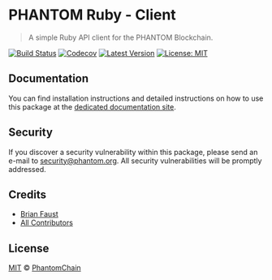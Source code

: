 # PHANTOM Ruby - Client

> A simple Ruby API client for the PHANTOM Blockchain.

[![Build Status](https://badgen.now.sh/circleci/github/PhantomChain/ruby-client)](https://circleci.com/gh/PhantomChain/ruby-client)
[![Codecov](https://badgen.now.sh/codecov/c/github/phantomchain/ruby-client)](https://codecov.io/gh/phantomchain/ruby-client)
[![Latest Version](https://badgen.now.sh/github/release/PhantomChain/ruby-client)](https://github.com/PhantomChain/ruby-client/releases)
[![License: MIT](https://badgen.now.sh/badge/license/MIT/green)](https://opensource.org/licenses/MIT)

## Documentation

You can find installation instructions and detailed instructions on how to use this package at the [dedicated documentation site](https://docs.phantom.org/sdk/clients/ruby.html).

## Security

If you discover a security vulnerability within this package, please send an e-mail to security@phantom.org. All security vulnerabilities will be promptly addressed.

## Credits

- [Brian Faust](https://github.com/faustbrian)
- [All Contributors](../../../../contributors)

## License

[MIT](LICENSE) © [PhantomChain](https://phantom.org)
